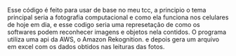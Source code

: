 Esse código é feito para usar de base no meu tcc, a principio o tema principal seria a fotografia computacional e como ela funciona nos celulares de hoje em dia, e esse codigo seria uma represetação de como os softwares podem reconhecer imagens e objetos nela contidos. O programa utiliza uma api da AWS, o Amazon Rekognition. e depois gera um arquivo em excel com os dados obtidos nas leituras das fotos. 
